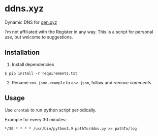 # ddns.xyz
Dynamic DNS for [gen.xyz](https://gen.xyz/)

I'm not affiliated with the Register in any way. This is a script for personal use, but welcome to suggestions.

## Installation
1. Install dependencies
```shell
$ pip install -r requirements.txt
```
2. Rename `env.json.example` to `env.json`, follow and *remove comments*

## Usage
Use `crontab` to run python script periodically.

Example for every 30 minutes: 

`*/30 * * * * /usr/bin/python3.9 pathTo/ddns.py >> pathTo/log`
